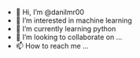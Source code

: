 - 👋 Hi, I’m @danilmr00
- 👀 I’m interested in machine learning
- 🌱 I’m currently learning python
- 💞️ I’m looking to collaborate on ...
- 📫 How to reach me ...

<!---
danilmr00/danilmr00 is a ✨ special ✨ repository because its `README.md` (this file) appears on your GitHub profile.
You can click the Preview link to take a look at your changes.
--->
